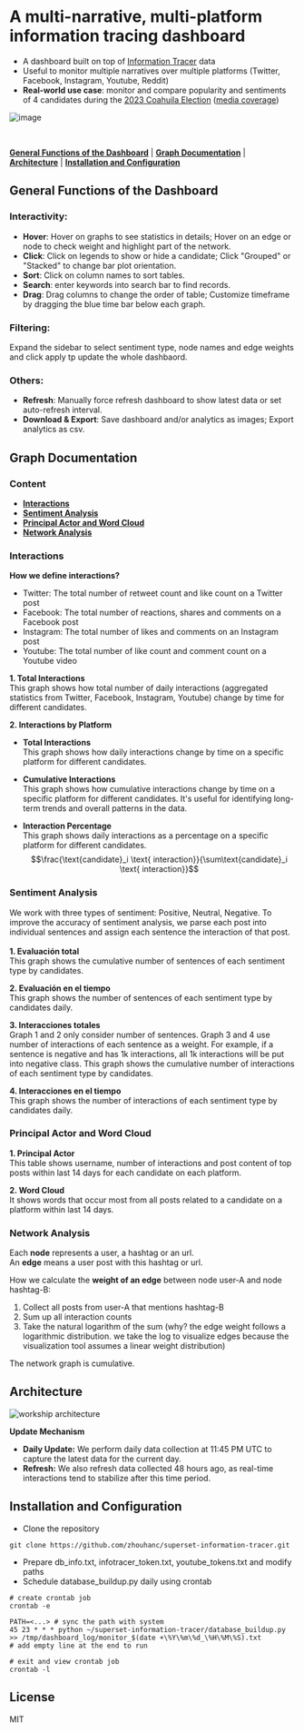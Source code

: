 A multi-narrative, multi-platform information tracing dashboard
=========

- A dashboard built on top of [Information Tracer](https://informationtracer.com/) data 
- Useful to monitor multiple narratives over multiple platforms (Twitter, Facebook, Instagram, Youtube, Reddit)
- **Real-world use case**: monitor and compare popularity and sentiments of 4 candidates during the [2023 Coahuila Election](https://mexico.informationtracer.com/superset/dashboard/12/) ([media coverage](https://conecta.tec.mx/es/noticias/nacional/educacion/docentes-de-tec-y-nyu-crean-plataforma-que-analiza-redes-en-elecciones))

![image](https://github.com/zhouhanc/superset-information-tracer/assets/71556325/6130b4e5-1f0f-4cc6-afaa-ef356dff162f)


<br>

[**General Functions of the Dashboard**](#general-functions-of-the-dashboard) |
[**Graph Documentation**](#graph-documentation) | 
[**Architecture**](#architecture) |
[**Installation and Configuration**](#installation-and-configuration) 

## General Functions of the Dashboard
### Interactivity:
- **Hover**: Hover on graphs to see statistics in details; Hover on an edge or node to check weight and highlight part of the network.
- **Click**: Click on legends to show or hide a candidate; Click "Grouped" or "Stacked" to change bar plot orientation.
- **Sort**: Click on column names to sort tables.
- **Search**: enter keywords into search bar to find records.
- **Drag**: Drag columns to change the order of table; Customize timeframe by dragging the blue time bar below each graph.

### Filtering:
Expand the sidebar to select sentiment type, node names and edge weights and click apply tp update the whole dashbaord.

### Others:
- **Refresh**: Manually force refresh dashboard to show latest data or set auto-refresh interval.
- **Download & Export**: Save dashboard and/or analytics as images; Export analytics as csv. 


## Graph Documentation

### Content 
- [**Interactions**](#interactions)
- [**Sentiment Analysis**](#sentiment-analysis)
- [**Principal Actor and Word Cloud**](#principal-actor-and-word-cloud)
- [**Network Analysis**](#network-analysis)


### Interactions

**How we define interactions?**<br>
- Twitter: The total number of retweet count and like count on a Twitter post
- Facebook: The total number of reactions, shares and comments on a Facebook post
- Instagram: The total number of likes and comments on an Instagram post
- Youtube: The total number of like count and comment count on a Youtube video

**1. Total Interactions**<br>
This graph shows how total number of daily interactions (aggregated statistics from Twitter, Facebook, Instagram, Youtube) change by time for different candidates.
 
**2. Interactions by Platform**<br>
  - **Total Interactions** <br>
This graph shows how daily interactions change by time on a specific platform for different candidates.

  - **Cumulative Interactions**<br>
This graph shows how cumulative interactions change by time on a specific platform for different candidates. It's useful for identifying long-term trends and overall patterns in the data.

  - **Interaction Percentage**<br>
This graph shows daily interactions as a percentage on a specific platform for different candidates. <br>
$$\frac{\text{candidate}_i \text{ interaction}}{\sum\text{candidate}_i \text{ interaction}}$$




### Sentiment Analysis
We work with three types of sentiment: Positive, Neutral, Negative. To improve the accuracy of sentiment analysis, we parse each post into individual sentences and assign each sentence the interaction of that post.<br>
<br>
**1. Evaluación total**<br>
This graph shows the cumulative number of sentences of each sentiment type by candidates. 

**2. Evaluación en el tiempo**<br>
This graph shows the number of sentences of each sentiment type by candidates daily.

**3. Interacciones totales**<br>
Graph 1 and 2 only consider number of sentences. Graph 3 and 4 use number of interactions of each sentence as a weight. For example, if a sentence is negative and has 1k interactions, all 1k interactions will be put into negative class. This graph shows the cumulative number of interactions of each sentiment type by candidates. 

**4. Interacciones en el tiempo**<br>
This graph shows the number of interactions of each sentiment type by candidates daily.


### Principal Actor and Word Cloud
**1. Principal Actor**<br>
This table shows username, number of interactions and post content of top posts within last 14 days for each candidate on each platform.

**2. Word Cloud**<br>
It shows words that occur most from all posts related to a candidate on a platform within last 14 days.

### Network Analysis
Each **node** represents a user, a hashtag or an url.<br>
An **edge** means a user post with this hashtag or url.<br>

How we calculate the **weight of an edge** between node user-A and node hashtag-B:<br>
1. Collect all posts from user-A that mentions hashtag-B
2. Sum up all interaction counts 
3. Take the natural logarithm of the sum (why? the edge weight follows a logarithmic distribution. we take the log to visualize edges because the visualization tool assumes a linear weight distribution)

The network graph is cumulative.

## Architecture
![workship architecture](https://github.com/zhouhanc/superset-information-tracer/assets/71556325/07b4b3d3-9dde-4c4d-9495-43692803cdf2)

**Update Mechanism**<br>
- **Daily Update:** We perform daily data collection at 11:45 PM UTC to capture the latest data for the current day.
- **Refresh:** We also refresh data collected 48 hours ago, as real-time interactions tend to stabilize after this time period.

## Installation and Configuration
- Clone the repository
```
git clone https://github.com/zhouhanc/superset-information-tracer.git
```
- Prepare db_info.txt, infotracer_token.txt, youtube_tokens.txt and modify paths
- Schedule database_buildup.py daily using crontab
```
# create crontab job
crontab -e

PATH=<...> # sync the path with system
45 23 * * * python ~/superset-information-tracer/database_buildup.py >> /tmp/dashboard_log/monitor_$(date +\%Y\%m\%d_\%H\%M\%S).txt
# add empty line at the end to run

# exit and view crontab job
crontab -l
```



## License
MIT

